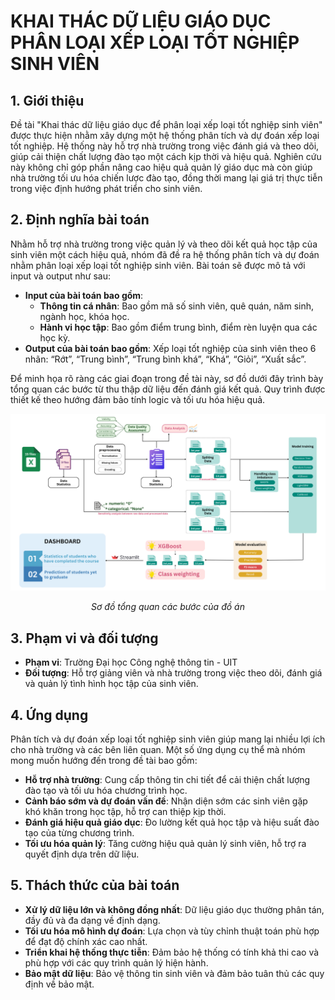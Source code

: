 # KHAI THÁC DỮ LIỆU GIÁO DỤC PHÂN LOẠI XẾP LOẠI TỐT NGHIỆP SINH VIÊN

## 1. Giới thiệu
Đề tài "Khai thác dữ liệu giáo dục để phân loại xếp loại tốt nghiệp sinh viên" được thực hiện nhằm xây dựng một hệ thống phân tích và dự đoán xếp loại tốt nghiệp. Hệ thống này hỗ trợ nhà trường trong việc đánh giá và theo dõi, giúp cải thiện chất lượng đào tạo một cách kịp thời và hiệu quả. Nghiên cứu này không chỉ góp phần nâng cao hiệu quả quản lý giáo dục mà còn giúp nhà trường tối ưu hóa chiến lược đào tạo, đồng thời mang lại giá trị thực tiễn trong việc định hướng phát triển cho sinh viên.

## 2. Định nghĩa bài toán
Nhằm hỗ trợ nhà trường trong việc quản lý và theo dõi kết quả học tập của sinh viên một cách hiệu quả, nhóm đã đề ra hệ thống phân tích và dự đoán nhằm phân loại xếp loại tốt nghiệp sinh viên. Bài toán sẽ được mô tả với input và output như sau:
- **Input của bài toán bao gồm**:
  - **Thông tin cá nhân**: Bao gồm mã số sinh viên, quê quán, năm sinh, ngành học, khóa học.
  - **Hành vi học tập**: Bao gồm điểm trung bình, điểm rèn luyện qua các học kỳ.
- **Output của bài toán bao gồm**: Xếp loại tốt nghiệp của sinh viên theo 6 nhãn: “Rớt”, “Trung bình”, “Trung bình khá”, “Khá”, “Giỏi”, “Xuất sắc”.

Để minh họa rõ ràng các giai đoạn trong đề tài này, sơ đồ dưới đây trình bày tổng quan các bước từ thu thập dữ liệu đến đánh giá kết quả. Quy trình được thiết kế theo hướng đảm bảo tính logic và tối ưu hóa hiệu quả.

![Project_Framework](https://github.com/nhom2ds317/Final_project/blob/main/docs/Project_Framework.png)
<div align="center">
  
  *Sơ đồ tổng quan các bước của đồ án*
  
</div>

## 3. Phạm vi và đối tượng
- **Phạm vi**: Trường Đại học Công nghệ thông tin - UIT
- **Đối tượng**: Hỗ trợ giảng viên và nhà trường trong việc theo dõi, đánh giá và quản lý tình hình học tập của sinh viên.

## 4. Ứng dụng
Phân tích và dự đoán xếp loại tốt nghiệp sinh viên giúp mang lại nhiều lợi ích cho nhà trường và các bên liên quan. Một số ứng dụng cụ thể mà nhóm mong muốn hướng đến trong đề tài bao gồm:
- **Hỗ trợ nhà trường**: Cung cấp thông tin chi tiết để cải thiện chất lượng đào tạo và tối ưu hóa chương trình học.
- **Cảnh báo sớm và dự đoán vấn đề**: Nhận diện sớm các sinh viên gặp khó khăn trong học tập, hỗ trợ can thiệp kịp thời.
- **Đánh giá hiệu quả giáo dục**: Đo lường kết quả học tập và hiệu suất đào tạo của từng chương trình.
- **Tối ưu hóa quản lý**: Tăng cường hiệu quả quản lý sinh viên, hỗ trợ ra quyết định dựa trên dữ liệu.

## 5. Thách thức của bài toán
- **Xử lý dữ liệu lớn và không đồng nhất**: Dữ liệu giáo dục thường phân tán, đầy đủ và đa dạng về định dạng.
- **Tối ưu hóa mô hình dự đoán**: Lựa chọn và tùy chỉnh thuật toán phù hợp để đạt độ chính xác cao nhất.
- **Triển khai hệ thống thực tiễn**: Đảm bảo hệ thống có tính khả thi cao và phù hợp với các quy trình quản lý hiện hành.
- **Bảo mật dữ liệu**: Bảo vệ thông tin sinh viên và đảm bảo tuân thủ các quy định về bảo mật.




